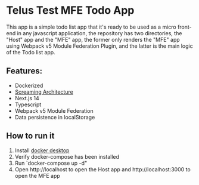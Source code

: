 # Telus Test MFE Todo App

This app is a simple todo list app that it's ready to be used as a micro front-end in any javascript application, the repository has two directories, the "Host" app and the "MFE" app, the former only renders the "MFE" app using Webpack v5 Module Federation Plugin, and the latter is the main logic of the Todo list app.

## Features:
- Dockerized
- [Screaming Architecture](https://blog.cleancoder.com/uncle-bob/2011/09/30/Screaming-Architecture.html)
- Next.js 14
- Typescript
- Webpack v5 Module Federation
- Data persistence in localStorage

## How to run it
1. Install [docker desktop](https://www.docker.com/products/docker-desktop/)
2. Verify docker-compose has been installed
3. Run `docker-compose up -d"
4. Open http://localhost to open the Host app and  http://localhost:3000 to open the MFE app
